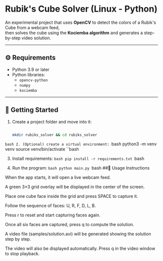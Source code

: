 # Rubik's Cube Solver (Linux - Python)

An experimental project that uses **OpenCV** to detect the colors of a Rubik's Cube from a webcam feed,  
then solves the cube using the **Kociemba algorithm** and generates a step-by-step video solution.

---

## ⚙️ Requirements

- Python 3.9 or later
- Python libraries:
  - `opencv-python`
  - `numpy`
  - `kociemba`

---

## 🚀 Getting Started

1. Create a project folder and move into it:
   ```bash
   
   mkdir rubiks_solver && cd rubiks_solver
``bash
2. (Optional) create a virtual environment:
``bash
python3 -m venv venv
source venv/bin/activate
``bash

3. Install requirements:
``bash
pip install -r requirements.txt
``bash

4. Run the program:
``bash
python main.py
``bash
##🎥 Usage Instructions

When the app starts, it will open a live webcam feed.

A green 3×3 grid overlay will be displayed in the center of the screen.

Place one cube face inside the grid and press SPACE to capture it.

Follow the sequence of faces: U, R, F, D, L, B.

Press r to reset and start capturing faces again.

Once all six faces are captured, press q to compute the solution.

A video file (samples/solution.avi) will be generated showing the solution step by step.

The video will also be displayed automatically. Press q in the video window to stop playback.

   
